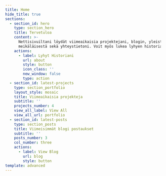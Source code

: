 ```yaml
---
title: Home
hide_title: true
sections:
  - section_id: hero
    type: section_hero
    title: Tervetuloa
    content: >-
      Nettisivuiltani löydät viimeaikaisia projektejani, blogin, yleistietoa
      meikäläisestä sekä yhteystietoni. Voit myös lukea lyhyen historiani.
    actions:
      - label: Lyhyt Historiani
        url: about
        style: button
        icon_class: ''
        new_window: false
        type: action
  - section_id: latest-projects
    type: section_portfolio
    layout_style: mosaic
    title: Viimeaikaisia projekteja
    subtitle: ''
    projects_number: 4
    view_all_label: View All
    view_all_url: portfolio
  - section_id: latest-posts
    type: section_posts
    title: Viimeisimmät blogi postaukset
    subtitle: ''
    posts_number: 3
    col_number: three
    actions:
      - label: View Blog
        url: blog
        style: button
template: advanced
---
```

